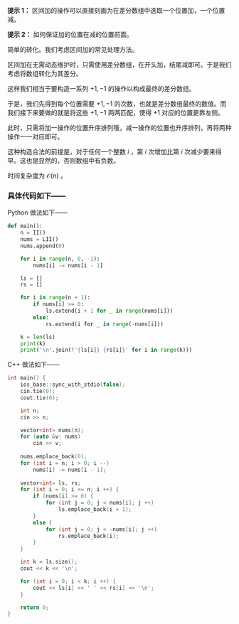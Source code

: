 **提示 1：** 区间加的操作可以直接刻画为在差分数组中选取一个位置加，一个位置减。

**提示 2：** 如何保证加的位置在减的位置前面。

简单的转化。我们考虑区间加的常见处理方法。

区间加在无需动态维护时，只需使用差分数组，在开头加，结尾减即可。于是我们考虑将数组转化为其差分。

这样我们相当于要构造一系列 $+1,-1$ 的操作以构成最终的差分数组。

于是，我们先得到每个位置需要 $+1,-1$ 的次数，也就是差分数组最终的数值。而我们接下来要做的就是将这些 $+1,-1$ 两两匹配，使得 $+1$ 对应的位置更靠左侧。

此时，只需将加一操作的位置升序排列哦，减一操作的位置也升序排列，再将两种操作一一对应即可。

这种构造合法的前提是，对于任何一个整数 $i$ ，第 $i$ 次增加比第 $i$ 次减少要来得早。这也是显然的，否则数组中有负数。

时间复杂度为 $\mathcal{O}(n)$ 。

### 具体代码如下——

Python 做法如下——

```Python []
def main():
    n = II()
    nums = LII()
    nums.append(0)

    for i in range(n, 0, -1):
        nums[i] -= nums[i - 1]

    ls = []
    rs = []

    for i in range(n + 1):
        if nums[i] >= 0:
            ls.extend(i + 1 for _ in range(nums[i]))
        else:
            rs.extend(i for _ in range(-nums[i]))

    k = len(ls)
    print(k)
    print('\n'.join(f'{ls[i]} {rs[i]}' for i in range(k)))
```

C++ 做法如下——

```cpp []
int main() {
    ios_base::sync_with_stdio(false);
    cin.tie(0);
    cout.tie(0);

    int n;
    cin >> n;

    vector<int> nums(n);
    for (auto &v: nums)
        cin >> v;
    
    nums.emplace_back(0);
    for (int i = n; i > 0; i --)
        nums[i] -= nums[i - 1];
    
    vector<int> ls, rs;
    for (int i = 0; i <= n; i ++) {
        if (nums[i] >= 0) {
            for (int j = 0; j < nums[i]; j ++)
                ls.emplace_back(i + 1);
        }
        else {
            for (int j = 0; j < -nums[i]; j ++)
                rs.emplace_back(i);
        }
    }

    int k = ls.size();
    cout << k << '\n';

    for (int i = 0; i < k; i ++) {
        cout << ls[i] << ' ' << rs[i] << '\n';
    }

    return 0;
}
```